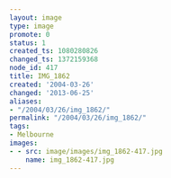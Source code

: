 ```yaml
---
layout: image
type: image
promote: 0
status: 1
created_ts: 1080280826
changed_ts: 1372159368
node_id: 417
title: IMG_1862
created: '2004-03-26'
changed: '2013-06-25'
aliases:
- "/2004/03/26/img_1862/"
permalink: "/2004/03/26/img_1862/"
tags:
- Melbourne
images:
- - src: image/images/img_1862-417.jpg
    name: img_1862-417.jpg
---
```


